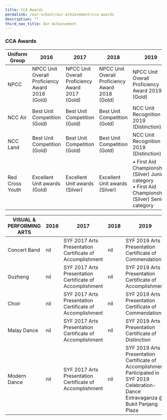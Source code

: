 ```yaml
---
title: CCA Awards
permalink: /our-school/our-achievement/cca-awards
description: ""
third_nav_title: Our Achievement
---
```

### CCA Awards

| Uniform Group | 2016 | 2017 | 2018 | 2019 |
|---|---|---|---|---|
| NPCC | NPCC Unit Overall Proficiency Award 2016 (Gold) | NPCC Unit Overall Proficiency Award 2017 (Gold) | NPCC Unit Overall Proficiency Award 2018 (Gold) | NPCC Unit Overall Proficiency Award 2019 (Gold) |
| NCC Air | Best Unit Competition (Gold) | Best Unit Competition (Gold) | Best Unit Competition (Gold) | NCC Unit Recognition 2019 (Distinction)  |
|  NCC Land |  Best Unit Competition (Gold) | Best Unit Competition (Gold)  |  Best Unit Competition (Gold) |  NCC Unit Recognition 2019 (Distinction)  |
|  Red Cross Youth |  Excellent Unit awards (Gold) |  Excellent Unit awards (Silver) | Excellent Unit awards (Silver)  | • First Aid Championships (Silver) Junior category<br> • First Aid Championships (Silver) Senior category |

<p> </p>

| VISUAL & PERFORMING ARTS | 2016 | 2017 | 2018 | 2019 |
|---|---|---|---|---|
| Concert Band | nil | SYF 2017 Arts Presentation Certificate of Accomplishment | nil | SYF 2019 Arts Presentation<br>Certificate of Commendation |
| Guzheng | nil | SYF 2017 Arts Presentation Certificate of Accomplishment | nil | SYF 2019 Arts Presentation <br>Certificate of Accomplishment |
|  Choir |  nil | SYF 2017 Arts Presentation Certificate of Accomplishment | nil  |  SYF 2019 Arts Presentation<br>Certificate of Commendation |
|  Malay Dance     |  nil     |  SYF 2017 Arts Presentation<br>Certificate of Accomplishment |  nil | SYF 2019 Arts Presentation<br>Certificate of Distinction |
|  Modern Dance |  nil | SYF 2017 Arts Presentation Certificate of Accomplishment | nil  | SYF 2019 Arts Presentation <br>Certificate of Accomplishment<br>Participated in SYF 2019 Celebration- Dance Extravaganza @ Bukit Panjang Plaza |